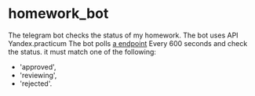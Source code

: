 # homework_bot
The telegram bot checks the status of my homework.
The bot uses API Yandex.practicum
The bot polls [a endpoint](https://practicum.yandex.ru/api/user_api/homework_statuses/)
Every 600 seconds and check the status. it must match one of the following:
* 'approved',
* 'reviewing',
* 'rejected'.
